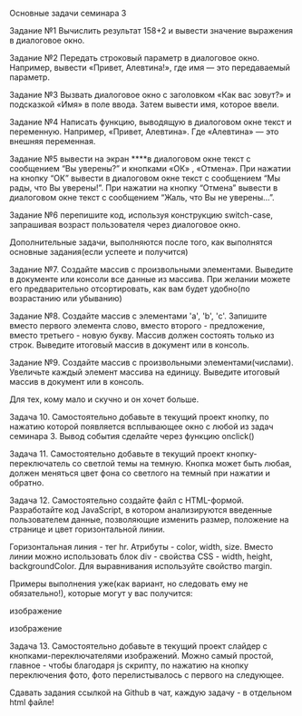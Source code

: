Основные задачи семинара 3

Задание №1 Вычислить результат 158+2 и вывести значение выражения в диалоговое окно.

Задание №2 Передать строковый параметр в диалоговое окно. Например, вывести «Привет, Алевтина!», где имя — это передаваемый параметр.

Задание №3 Вызвать диалоговое окно с заголовком «Как вас зовут?» и подсказкой «Имя» в поле ввода. Затем вывести имя, которое ввели.

Задание №4 Написать функцию, выводящую в диалоговом окне текст и переменную. Например, «Привет, Алевтина». Где «Алевтина» — это внешняя переменная.

Задание №5 вывести на экран ****в диалоговом окне текст с сообщением “Вы уверены?” и кнопками «ОК» , «Отмена».
При нажатии на кнопку “ОК” вывести в диалоговом окне текст с сообщением “Мы рады, что Вы уверены!”.
При нажатии на кнопку “Отмена” вывести в диалоговом окне текст с сообщением “Жаль, что Вы не уверены…”.

Задание №6 перепишите код, используя конструкцию switch-case, запрашивая возраст пользователя через диалоговое окно.
<script>
    let age = 101;

    if (age == 18) {
        alert('Вы совершеннолетний, все можно!');
    } else if (age == 10) {
        alert('Вам надо учить уроки!');
    } else if (age == 30) {
        alert('Ложитесь спать, завтра на работу');
    } else {
        alert('Мы не знаем что Вам делать');
    }
</script>

Дополнительные задачи, выполняются после того, как выполнятся основные задания(если успеете и получится)

Задание №7. Создайте массив с произвольными элементами. Выведите в документе или консоли все данные из массива. При желании можете его предварительно отсортировать, как вам будет удобно(по возрастанию или убыванию)

Задание №8. Создайте массив с элементами 'a', 'b', 'c'. Запишите вместо первого элемента слово, вместо второго - предложение, вместо третьего - новую букву. Массив должен состоять только из строк. Выведите итоговый массив в документ или в консоль.

Задание №9. Создайте массив с произвольными элементами(числами). Увеличьте каждый элемент массива на единицу. Выведите итоговый массив в документ или в консоль.

Для тех, кому мало и скучно и он хочет больше.

Задача 10. Самостоятельно добавьте в текущий проект кнопку, по нажатию которой появляется всплывающее окно с любой из задач семинара 3. Вывод события сделайте через функцию onclick()

Задача 11. Самостоятельно добавьте в текущий проект кнопку-переключатель со светлой темы на темную. Кнопка может быть любая, должен меняться цвет фона со светлого на темный при нажатии и обратно.

Задача 12. Самостоятельно создайте файл с HTML-формой. Разработайте код JavaScript, в котором анализируются введенные пользователем данные, позволяющие изменить размер, положение на странице и цвет горизонтальной линии.

Горизонтальная линия - тег hr. Атрибуты - color, width, size. Вместо линии можно использовать блок div - свойства CSS - width, height, backgroundColor. Для выравнивания используйте свойство margin.

Примеры выполнения уже(как вариант, но следовать ему не обязательно!), которые могут у вас получится:

изображение

изображение

Задача 13. Самостоятельно добавьте в текущий проект слайдер с кнопками-переключателями изображений. Можно самый простой, главное - чтобы благодаря js скрипту, по нажатию на кнопку переключения фото, фото перелистывалось с первого на следующее.

Сдавать задания ссылкой на Github в чат, каждую задачу - в отдельном html файле!